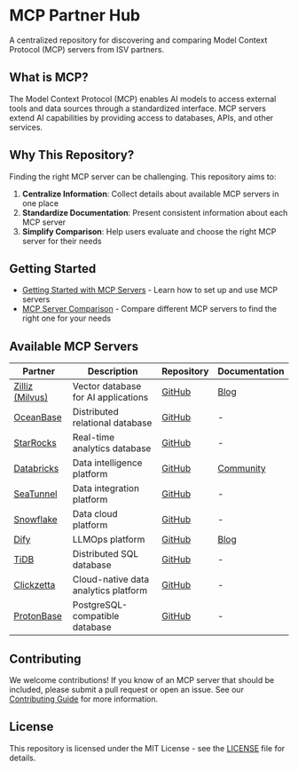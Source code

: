 # MCP Partner Hub

A centralized repository for discovering and comparing Model Context Protocol (MCP) servers from ISV partners.

## What is MCP?

The Model Context Protocol (MCP) enables AI models to access external tools and data sources through a standardized interface. MCP servers extend AI capabilities by providing access to databases, APIs, and other services.

## Why This Repository?

Finding the right MCP server can be challenging. This repository aims to:

1. **Centralize Information**: Collect details about available MCP servers in one place
2. **Standardize Documentation**: Present consistent information about each MCP server
3. **Simplify Comparison**: Help users evaluate and choose the right MCP server for their needs

## Getting Started

- [Getting Started with MCP Servers](./docs/getting-started.md) - Learn how to set up and use MCP servers
- [MCP Server Comparison](./docs/comparison.md) - Compare different MCP servers to find the right one for your needs

## Available MCP Servers

| Partner | Description | Repository | Documentation |
|---------|-------------|------------|---------------|
| [Zilliz (Milvus)](./docs/zilliz.md) | Vector database for AI applications | [GitHub](https://github.com/zilliztech/mcp-server-milvus) | [Blog](https://zilliz.com/blog/how-to-use-anthropic-mcp-server-with-milvus) |
| [OceanBase](./docs/oceanbase.md) | Distributed relational database | [GitHub](https://github.com/oceanbase/mcp-oceanbase) | - |
| [StarRocks](./docs/starrocks.md) | Real-time analytics database | [GitHub](https://github.com/StarRocks/mcp-server-starrocks) | - |
| [Databricks](./docs/databricks.md) | Data intelligence platform | [GitHub](https://github.com/markov-kernel/databricks-mcp) | [Community](https://community.databricks.com/t5/generative-ai/databricks-mcp-server/td-p/114328) |
| [SeaTunnel](./docs/seatunnel.md) | Data integration platform | [GitHub](https://github.com/ocean-zhc/seatunnel-mcp) | - |
| [Snowflake](./docs/snowflake.md) | Data cloud platform | [GitHub](https://github.com/isaacwasserman/mcp-snowflake-server) | - |
| [Dify](./docs/dify.md) | LLMOps platform | [GitHub](https://github.com/YanxingLiu/dify-mcp-server) | [Blog](https://dify.ai/blog/dify-mcp-plugin-hands-on-guide-integrating-zapier-for-effortless-agent-tool-calls) |
| [TiDB](./docs/tidb.md) | Distributed SQL database | [GitHub](https://github.com/c4pt0r/mcp-server-tidb) | - |
| [Clickzetta](./docs/clickzetta.md) | Cloud-native data analytics platform | [GitHub](https://github.com/yunqiqiliang/mcp-clickzetta-server) | - |
| [ProtonBase](./docs/protonbase.md) | PostgreSQL-compatible database | [GitHub](https://github.com/modelcontextprotocol/servers/tree/main/src/postgres) | - |

## Contributing

We welcome contributions! If you know of an MCP server that should be included, please submit a pull request or open an issue. See our [Contributing Guide](./CONTRIBUTING.md) for more information.

## License

This repository is licensed under the MIT License - see the [LICENSE](LICENSE) file for details.
